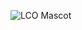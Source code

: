 ![LCO Mascot](https://www.google.com/url?sa=i&url=https%3A%2F%2Fwceastwood01.medium.com%2Foverthewire-natas-f0b3a8662e52&psig=AOvVaw2bEmPTIOjdov08f4RZaCL_&ust=1675914449829000&source=images&cd=vfe&ved=0CBAQjRxqFwoTCICowf2Bhf0CFQAAAAAdAAAAABAF)
